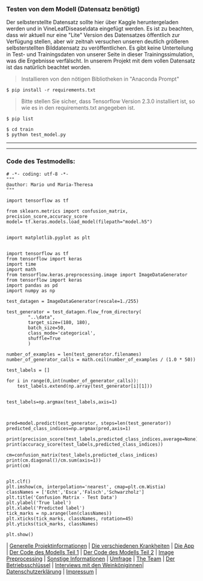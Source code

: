 ### Testen von dem Modell (Datensatz benötigt)
Der selbsterstellte Datensatz sollte hier über Kaggle heruntergeladen werden und in VineLeafDisease\data eingefügt werden. Es ist zu beachten, dass wir aktuell nur eine "Lite" Version des Datensatzes öffentlich zur Verfügung stellen, aber wir zeitnah versuchen unseren deutlich größeren selbsterstellten Bilddatensatz zu veröffentlichen. Es gibt keine Unterteilung in Test- und Trainingsdaten von unserer Seite in dieser Trainingssimulation, was die Ergebnisse verfälscht. 
In unserem Projekt mit dem vollen Datensatz ist das natürlich beachtet worden.

> Installieren von den nötigen Bibliotheken in "Anaconda Prompt"

```shell
$ pip install -r requirements.txt
```
> Bitte stellen Sie sicher, dass Tensorflow Version 2.3.0 installiert ist, so wie es in den requirements.txt angegeben ist. 
```shell
$ pip list
```

```shell
$ cd train
$ python test_model.py
```

---

---

### Code des Testmodells:

```
# -*- coding: utf-8 -*-
"""
@author: Mario und Maria-Theresa
"""

import tensorflow as tf

from sklearn.metrics import confusion_matrix, precision_score,accuracy_score
model= tf.keras.models.load_model(filepath="model.h5")


import matplotlib.pyplot as plt
 

import tensorflow as tf
from tensorflow import keras
import time
import math
from tensorflow.keras.preprocessing.image import ImageDataGenerator
from tensorflow import keras
import pandas as pd
import numpy as np

test_datagen = ImageDataGenerator(rescale=1./255)

test_generator = test_datagen.flow_from_directory(
        "..\data",
        target_size=(180, 180),
        batch_size=50,
        class_mode='categorical',
        shuffle=True
        )

number_of_examples = len(test_generator.filenames)
number_of_generator_calls = math.ceil(number_of_examples / (1.0 * 50)) 

test_labels = []

for i in range(0,int(number_of_generator_calls)):
    test_labels.extend(np.array(test_generator[i][1]))


test_labels=np.argmax(test_labels,axis=1) 



pred=model.predict(test_generator, steps=len(test_generator))
predicted_class_indices=np.argmax(pred,axis=1) 

print(precision_score(test_labels,predicted_class_indices,average=None))
print(accuracy_score(test_labels,predicted_class_indices))

cm=confusion_matrix(test_labels,predicted_class_indices)
print(cm.diagonal()/cm.sum(axis=1))
print(cm)


plt.clf()
plt.imshow(cm, interpolation='nearest', cmap=plt.cm.Wistia)
classNames = ['Echt','Esca','Falsch','Schwarzholz']
plt.title('Confusion Matrix - Test Data')
plt.ylabel('True label')
plt.xlabel('Predicted label')
tick_marks = np.arange(len(classNames))
plt.xticks(tick_marks, classNames, rotation=45)
plt.yticks(tick_marks, classNames)

plt.show()

```

| [Generelle Projektinformationen](https://matheli.github.io/Vine-leaf-diseases-and-AI/) | [Die verschiedenen Krankheiten](https://matheli.github.io/Vine-leaf-diseases-and-AI/Different-diseases) | [Die App](https://matheli.github.io/Vine-leaf-diseases-and-AI/App) | [Der Code des Modells Teil 1](https://matheli.github.io/Vine-leaf-diseases-and-AI/Code) | [Der Code des Modells Teil 2](https://matheli.github.io/Vine-leaf-diseases-and-AI/Code2) | [Image Preprocessing](https://matheli.github.io/Vine-leaf-diseases-and-AI/ImagePreprocessing) | [Sonstige Informationen](https://matheli.github.io/Vine-leaf-diseases-and-AI/Sonstiges) | [Umfrage](https://matheli.github.io/Vine-leaf-diseases-and-AI/Survey) | [The Team](https://matheli.github.io/Vine-leaf-diseases-and-AI/Team) | [Der Betriebsschlüssel](https://matheli.github.io/Vine-leaf-diseases-and-AI/Betriebsschl%C3%BCssel) | [Interviews mit den Weinköniginnen](https://matheli.github.io/Vine-leaf-diseases-and-AI/Interviews)| [Datenschutzerklärung](https://matheli.github.io/Vine-leaf-diseases-and-AI/Datenschutzerklärung) | [Impressum](https://matheli.github.io/Vine-leaf-diseases-and-AI/Impressum) |

